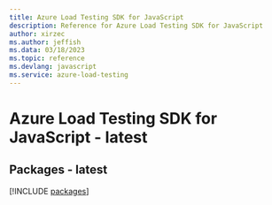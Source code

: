 ```yaml
---
title: Azure Load Testing SDK for JavaScript
description: Reference for Azure Load Testing SDK for JavaScript
author: xirzec
ms.author: jeffish
ms.data: 03/18/2023
ms.topic: reference
ms.devlang: javascript
ms.service: azure-load-testing
---
```

# Azure Load Testing SDK for JavaScript - latest
## Packages - latest
[!INCLUDE [packages](load-testing-index.md)]